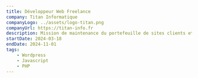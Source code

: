 ```yaml
---
title: Développeur Web Freelance
company: Titan Informatique
companyLogo: ../assets/logo-titan.png
companyUrl: https://titan-info.fr
description: Mission de maintenance du portefeuille de sites clients et de création web, afin de maintenir la croissance du portefeuille, sur un rythme à mi temps.
startDate: 2024-03-18
endDate: 2024-11-01
tags:
    - Wordpress
    - Javascript
    - PHP
---
```

